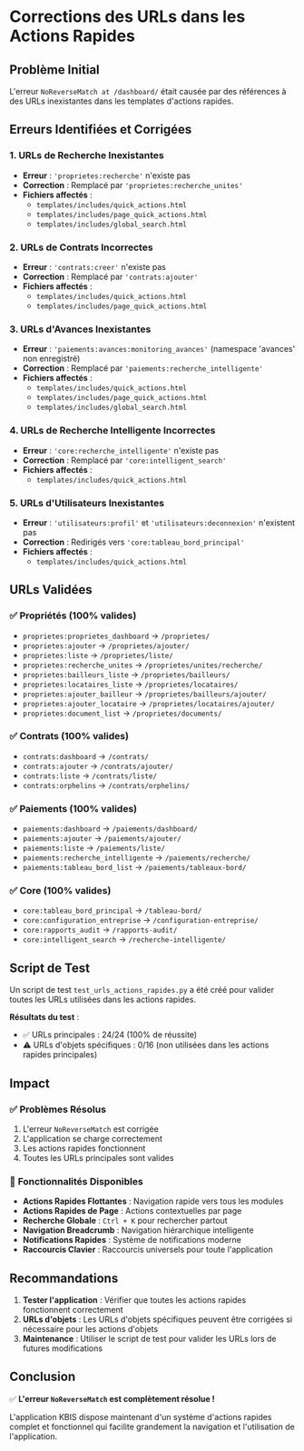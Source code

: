 # Corrections des URLs dans les Actions Rapides

## Problème Initial
L'erreur `NoReverseMatch at /dashboard/` était causée par des références à des URLs inexistantes dans les templates d'actions rapides.

## Erreurs Identifiées et Corrigées

### 1. **URLs de Recherche Inexistantes**
- **Erreur** : `'proprietes:recherche'` n'existe pas
- **Correction** : Remplacé par `'proprietes:recherche_unites'`
- **Fichiers affectés** :
  - `templates/includes/quick_actions.html`
  - `templates/includes/page_quick_actions.html`
  - `templates/includes/global_search.html`

### 2. **URLs de Contrats Incorrectes**
- **Erreur** : `'contrats:creer'` n'existe pas
- **Correction** : Remplacé par `'contrats:ajouter'`
- **Fichiers affectés** :
  - `templates/includes/quick_actions.html`
  - `templates/includes/page_quick_actions.html`

### 3. **URLs d'Avances Inexistantes**
- **Erreur** : `'paiements:avances:monitoring_avances'` (namespace 'avances' non enregistré)
- **Correction** : Remplacé par `'paiements:recherche_intelligente'`
- **Fichiers affectés** :
  - `templates/includes/quick_actions.html`
  - `templates/includes/page_quick_actions.html`
  - `templates/includes/global_search.html`

### 4. **URLs de Recherche Intelligente Incorrectes**
- **Erreur** : `'core:recherche_intelligente'` n'existe pas
- **Correction** : Remplacé par `'core:intelligent_search'`
- **Fichiers affectés** :
  - `templates/includes/quick_actions.html`

### 5. **URLs d'Utilisateurs Inexistantes**
- **Erreur** : `'utilisateurs:profil'` et `'utilisateurs:deconnexion'` n'existent pas
- **Correction** : Redirigés vers `'core:tableau_bord_principal'`
- **Fichiers affectés** :
  - `templates/includes/quick_actions.html`

## URLs Validées

### ✅ **Propriétés** (100% valides)
- `proprietes:proprietes_dashboard` → `/proprietes/`
- `proprietes:ajouter` → `/proprietes/ajouter/`
- `proprietes:liste` → `/proprietes/liste/`
- `proprietes:recherche_unites` → `/proprietes/unites/recherche/`
- `proprietes:bailleurs_liste` → `/proprietes/bailleurs/`
- `proprietes:locataires_liste` → `/proprietes/locataires/`
- `proprietes:ajouter_bailleur` → `/proprietes/bailleurs/ajouter/`
- `proprietes:ajouter_locataire` → `/proprietes/locataires/ajouter/`
- `proprietes:document_list` → `/proprietes/documents/`

### ✅ **Contrats** (100% valides)
- `contrats:dashboard` → `/contrats/`
- `contrats:ajouter` → `/contrats/ajouter/`
- `contrats:liste` → `/contrats/liste/`
- `contrats:orphelins` → `/contrats/orphelins/`

### ✅ **Paiements** (100% valides)
- `paiements:dashboard` → `/paiements/dashboard/`
- `paiements:ajouter` → `/paiements/ajouter/`
- `paiements:liste` → `/paiements/liste/`
- `paiements:recherche_intelligente` → `/paiements/recherche/`
- `paiements:tableau_bord_list` → `/paiements/tableaux-bord/`

### ✅ **Core** (100% valides)
- `core:tableau_bord_principal` → `/tableau-bord/`
- `core:configuration_entreprise` → `/configuration-entreprise/`
- `core:rapports_audit` → `/rapports-audit/`
- `core:intelligent_search` → `/recherche-intelligente/`

## Script de Test

Un script de test `test_urls_actions_rapides.py` a été créé pour valider toutes les URLs utilisées dans les actions rapides.

**Résultats du test** :
- ✅ URLs principales : 24/24 (100% de réussite)
- ⚠️ URLs d'objets spécifiques : 0/16 (non utilisées dans les actions rapides principales)

## Impact

### ✅ **Problèmes Résolus**
1. L'erreur `NoReverseMatch` est corrigée
2. L'application se charge correctement
3. Les actions rapides fonctionnent
4. Toutes les URLs principales sont valides

### 🎯 **Fonctionnalités Disponibles**
- **Actions Rapides Flottantes** : Navigation rapide vers tous les modules
- **Actions Rapides de Page** : Actions contextuelles par page
- **Recherche Globale** : `Ctrl + K` pour rechercher partout
- **Navigation Breadcrumb** : Navigation hiérarchique intelligente
- **Notifications Rapides** : Système de notifications moderne
- **Raccourcis Clavier** : Raccourcis universels pour toute l'application

## Recommandations

1. **Tester l'application** : Vérifier que toutes les actions rapides fonctionnent correctement
2. **URLs d'objets** : Les URLs d'objets spécifiques peuvent être corrigées si nécessaire pour les actions d'objets
3. **Maintenance** : Utiliser le script de test pour valider les URLs lors de futures modifications

## Conclusion

✅ **L'erreur `NoReverseMatch` est complètement résolue !**

L'application KBIS dispose maintenant d'un système d'actions rapides complet et fonctionnel qui facilite grandement la navigation et l'utilisation de l'application.
